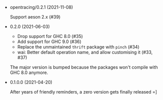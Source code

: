 * opentracing/0.2.1 (2021-11-08)

  Support aeson 2.x (#39)

* 0.2.0 (2021-06-03)

  - Drop support for GHC 8.0 (#35)
  - Add support for GHC 9.0 (#36)
  - Replace the unmaintained `thrift` package with `pinch` (#34)
  - wai: Better default operation name, and allow customising it (#33, #37)

  The major version is bumped because the packages won't compile with GHC 8.0
  anymore.

* 0.1.0.0 (2021-04-20)

  After years of friendly reminders, a zero version gets finally released =]
